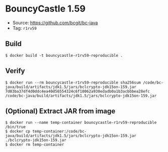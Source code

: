 # BouncyCastle 1.59

* Source: https://github.com/bcgit/bc-java
* Tag: `r1rv59`

## Build

```
$ docker build -t bouncycastle-r1rv59-reproducible .
```

## Verify

```
$ docker run --rm bouncycastle-r1rv59-reproducible sha256sum /code/bc-java/build/artifacts/jdk1.5/jars/bclcrypto-jdk15on-159.jar
7d03ba37df4d0ddc4ea40d56554324c6f18062a930edadb0a1b3acbbbea28efc  /code/bc-java/build/artifacts/jdk1.5/jars/bclcrypto-jdk15on-159.jar
```

## (Optional) Extract JAR from image

```
$ docker run --name temp-container bouncycastle-r1rv59-reproducible /bin/true
$ docker cp temp-container:/code/bc-java/build/artifacts/jdk1.5/jars/bclcrypto-jdk15on-159.jar ./bclcrypto-jdk15on-159.jar
$ docker rm temp-container
```

